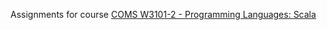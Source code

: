



Assignments for course [COMS W3101-2 - Programming Languages: Scala](http://www.cs.columbia.edu/~bauer/cs3101-2/index.html)
